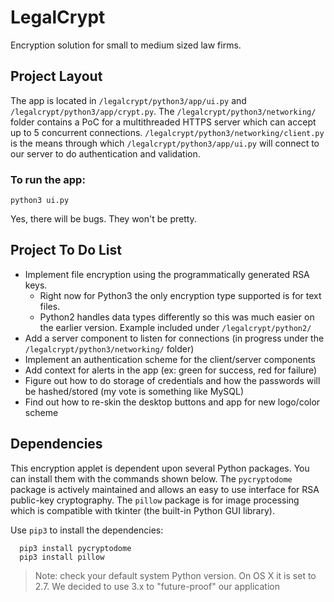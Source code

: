 # LegalCrypt
Encryption solution for small to medium sized law firms. 

## Project Layout
The app is located in `/legalcrypt/python3/app/ui.py` and `/legalcrypt/python3/app/crypt.py`. The `/legalcrypt/python3/networking/` folder contains a PoC for a multithreaded HTTPS server which can accept up to 5 concurrent connections. `/legalcrypt/python3/networking/client.py` is the means through which `/legalcrypt/python3/app/ui.py` will connect to our server to do authentication and validation.  

### To run the app:
`python3 ui.py`

Yes, there will be bugs. 
They won't be pretty. 


## Project To Do List
- Implement file encryption using the programmatically generated RSA keys. 
  - Right now for Python3 the only encryption type supported is for text files.
  - Python2 handles data types differently so this was much easier on the earlier version. Example included under `/legalcrypt/python2/`
- Add a server component to listen for connections (in progress under the `/legalcrypt/python3/networking/` folder)
- Implement an authentication scheme for the client/server components
- Add context for alerts in the app (ex: green for success, red for failure)
- Figure out how to do storage of credentials and how the passwords will be hashed/stored (my vote is something like MySQL)
- Find out how to re-skin the desktop buttons and app for new logo/color scheme


## Dependencies
This encryption applet is dependent upon several Python packages. You can install them with the commands shown below. The `pycryptodome` package is actively maintained and allows an easy to use interface for RSA public-key cryptography. The `pillow` package is for image processing which is compatible with tkinter (the built-in Python GUI library). 

Use `pip3` to install the dependencies:
```
  pip3 install pycryptodome
  pip3 install pillow
```

> Note: check your default system Python version. On OS X it is set to 2.7. We decided to use 3.x to "future-proof" our application 
